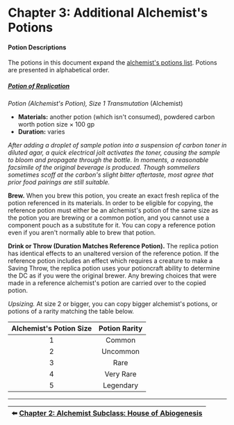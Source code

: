 # Chapter 3: Additional Alchemist's Potions

#### Potion Descriptions

The potions in this document expand the [alchemist's potions list](https://docs.google.com/document/d/1Y5ia5NRk0sKFpsoFI8unjEsPqT_NHKUVG8paACWJtIM). Potions are presented in alphabetical order.

##### [Potion of Replication](https://github.com/mpanighetti/dnd5e-magic-items/blob/main/potions/potion-of-replication.md)

_Potion (Alchemist's Potion), Size 1 Transmutation_ (Alchemist)

- **Materials:** another potion (which isn't consumed), powdered carbon worth potion size × 100 gp
- **Duration:** varies

_After adding a droplet of sample potion into a suspension of carbon toner in diluted agar, a quick electrical jolt activates the toner, causing the sample to bloom and propagate through the bottle. In moments, a reasonable facsimile of the original beverage is produced. Though sommeliers sometimes scoff at the carbon's slight bitter aftertaste, most agree that prior food pairings are still suitable._

**Brew.** When you brew this potion, you create an exact fresh replica of the potion referenced in its materials. In order to be eligible for copying, the reference potion must either be an alchemist's potion of the same size as the potion you are brewing or a common potion, and you cannot use a component pouch as a substitute for it. You can copy a reference potion even if you aren't normally able to brew that potion.

**Drink or Throw (Duration Matches Reference Potion).** The replica potion has identical effects to an unaltered version of the reference potion. If the reference potion includes an effect which requires a creature to make a Saving Throw, the replica potion uses your potioncraft ability to determine the DC as if you were the original brewer. Any brewing choices that were made in a reference alchemist's potion are carried over to the copied potion.

_Upsizing._ At size 2 or bigger, you can copy bigger alchemist's potions, or potions of a rarity matching the table below.

| Alchemist's Potion Size | Potion Rarity |
|:-:|:---------:|
| 1 |   Common  |
| 2 |  Uncommon |
| 3 |    Rare   |
| 4 | Very Rare |
| 5 | Legendary |

---

| ⬅️ [Chapter 2: Alchemist Subclass: House of Abiogenesis](ch-2-alchemist-subclass-house-of-abiogenesis.md) |
|:-|
